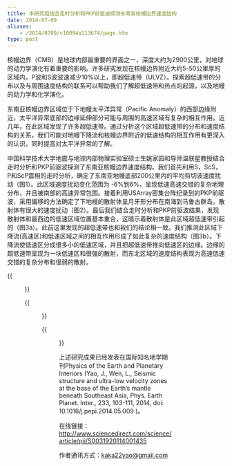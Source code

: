 ```yaml
---
title: 本研究组结合走时分析和PKP前驱波探测东南亚核幔边界速度结构
date: 2014-07-09
aliases:
    - /2014/0709/c10094a113674/page.htm
type: post
---
```

核幔边界（CMB）是地球内部最重要的界面之一，深度大约为2900公里，对地球的动力学演化有着重要的影响。许多研究发现在核幔边界附近大约5-50公里厚的区域内，P波和S波波速减少10%以上，即超低速带（ULVZ）。探索超低速带的分布以及与周围速度结构的联系可以帮助我们了解超低速带和热点的起源，以及地幔的动力学和化学演化。

东南亚核幔边界区域位于下地幔太平洋异常（Pacific Anomaly）的西部边缘附近，太平洋异常底部的边缘延伸部分可能与周围的高速区域有复杂的相互作用。近几年，在此区域发现了许多超低速带。通过分析这个区域超低速带的分布和速度结构的关系，我们可能对地幔下降流和核幔边界附近的低速结构的相互作用有更深入的认识，同时提高对太平洋异常的了解。

中国科学技术大学地震与地球内部物理实验室硕士生姚家园和导师温联星教授结合走时分析和PKP前驱波探测了东南亚核幔边界速度结构。我们首先利用S，ScS，P和ScP震相的走时分析，确定了东南亚地幔底部200公里内的平均剪切波速度扰动（图1）。此区域速度扰动变化范围为 -6%到6%，呈现低速高速交错的复杂地理分布，并且被南部的高速异常包围。接着利用USArray密集台阵纪录到的PKP前驱波，采用偏移的方法确定了下地幔的散射体呈月牙形分布在南海到马鲁古群岛，散射体有很大的速度扰动（图2）。最后我们结合走时分析和PKP前驱波结果，发现散射体和最西边的低速区域位置基本重合，这暗示着散射体是此区域超低速带引起的（图3a）。此前这里发现的超低速带也和我们的结论相一致。我们推测此区域下降流(高速区)和低速区域之间的相互作用形成了如此复杂的速度结构（图3b）。下降流使低速区分成很多小的低速区域，并且把超低速带推向低速区的边缘。边缘的超低速带呈现为一块低速区和很强的散射，而东北区域的速度结构表现为高速低速交错的复杂分布和很弱的散射。

{{<figure src="Fig1.jpg" caption="图1：1° x 1° 网格平均的剪切波速度扰动（符号）。正值表示为蓝色矩形，负值为红色圆圈。符号大小和速度扰动大小成正比。背景为GyPSuM模型核幔边界处的剪切波速度扰动。">}}

{{<figure src="Fig2.jpg" caption="图2：（a）PKP前驱波研究中的PKPdf大圆路径（灰线），PKPdf在核幔边界的入射和出射点（黄点），地震事件（红色五角星）和USArray台站（蓝色三角形）。两个大灰矩形表示在（b-i）中展示的散射体定位区域。小黑矩形表示图3a中剪切波速度结构和散射体一起展示的区域。（b-e）散射体能量（scatter energy）和（f-i）采样数（Hit counts）。">}}

{{<figure src="Fig3.jpg" caption="图3：（a）核幔边界散射体能量（背景颜色）和地幔底部200公里平均剪切波速度扰动（符号）。（b）下降流（蓝色区域）和低速区（红色和粉红色区域）之间可能的复杂相互作用的卡通示意图。下降流使低速区分成很多小的低速区域（红色区域），并且把超低速带（红色区域）推向低速区的边缘。低速区被南部可能与下降流有关的高速区域包围。">}}

上述研究成果已经发表在国际知名地学期刊Physics of the Earth and Planetary Interiors (Yao, J., Wen, L., Seismic structure and ultra-low velocity zones at the base of the Earth’s mantle beneath Southeast Asia, Phys. Earth Planet. Inter., 233, 103-111, 2014, doi: 10.1016/j.pepi.2014.05.009 )。

在线链接：http://www.sciencedirect.com/science/article/pii/S0031920114001435

作者通讯方式：kaka22yao@gmail.com

